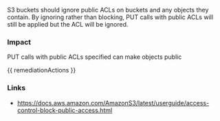 

S3 buckets should ignore public ACLs on buckets and any objects they contain. By ignoring rather than blocking, PUT calls with public ACLs will still be applied but the ACL will be ignored.


### Impact
PUT calls with public ACLs specified can make objects public

<!-- DO NOT CHANGE -->
{{ remediationActions }}

### Links
- https://docs.aws.amazon.com/AmazonS3/latest/userguide/access-control-block-public-access.html


